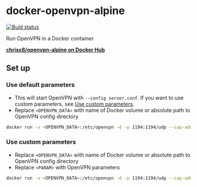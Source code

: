 # docker-openvpn-alpine

[![Buld status](https://github.com/chrisx8/docker-openvpn-alpine/workflows/build/badge.svg?branch=master)](https://github.com/chrisx8/docker-openvpn-alpine/actions?query=workflow%3Abuild)

Run OpenVPN in a Docker container.

**[chrisx8/openvpn-alpine on Docker Hub](https://hub.docker.com/r/chrisx8/openvpn-alpine)**

## Set up

### Use default parameters

- This will start OpenVPN with `--config server.conf`. If you want to use custom parameters, see [Use custom parameters](#use-custom-parameters).
- Replace `<OPENVPN_DATA>` with name of Docker volume or absolute path to OpenVPN config directory

```bash
docker run -v <OPENVPN_DATA>:/etc/openvpn -d -p 1194:1194/udp --cap-add=NET_ADMIN chrisx8/openvpn-alpine
```

### Use custom parameters

- Replace `<OPENVPN_DATA>` with name of Docker volume or absolute path to OpenVPN config directory
- Replace `<PARAM>` with OpenVPN parameters

```bash
docker run -v <OPENVPN_DATA>:/etc/openvpn -d -p 1194:1194/udp --cap-add=NET_ADMIN chrisx8/openvpn-alpine ovpn-start <PARAM>
```
